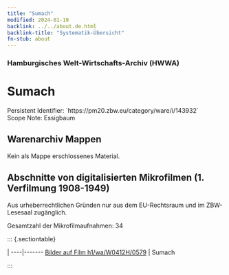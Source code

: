 ```yaml
---
title: "Sumach"
modified: 2024-01-19
backlink: ../../about.de.html
backlink-title: "Systematik-Übersicht"
fn-stub: about
---
```


### Hamburgisches Welt-Wirtschafts-Archiv (HWWA)

# Sumach

<div class="hint">Persistent Identifier: `https://pm20.zbw.eu/category/ware/i/143932`</div>

<div class="hint">
Scope Note: Essigbaum
</div>





## Warenarchiv Mappen





Kein als Mappe erschlossenes Material.



<a id="filmsections" />

## Abschnitte von digitalisierten Mikrofilmen (1. Verfilmung 1908-1949)

<p>Aus urheberrechtlichen Gründen nur aus dem EU-Rechtsraum und im ZBW-Lesesaal zugänglich.</p>


<p>Gesamtzahl der Mikrofilmaufnahmen: 34</p>





::: {.sectiontable}

 | 
----|-------
<a class="btn" href="https://pm20.zbw.eu/film/h1/wa/W0412H/0579" rel="nofollow">Bilder auf Film h1/wa/W0412H/0579</a> | Sumach


:::
















